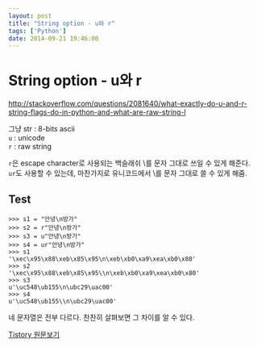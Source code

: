 ```yaml
---
layout: post
title: "String option - u와 r"
tags: ['Python']
date: 2014-09-21 19:46:00
---
```

# String option - u와 r

<http://stackoverflow.com/questions/2081640/what-exactly-do-u-and-r-string-flags-do-in-python-and-what-are-raw-string-l>

그냥 str : 8-bits ascii  
`u` : unicode  
`r` : raw string

`r`은 escape character로 사용되는 백슬래쉬 \를 문자 그대로 쓰일 수 있게 해준다.  
`ur`도 사용할 수 있는데, 마찬가지로 유니코드에서 \를 문자 그대로 쓸 수 있게 해줌.

## Test
    
    
    >>> s1 = "안녕\n방가"
    >>> s2 = r"안녕\n방가"
    >>> s3 = u"안녕\n방가"
    >>> s4 = ur"안녕\n방가"
    >>> s1
    '\xec\x95\x88\xeb\x85\x95\n\xeb\xb0\xa9\xea\xb0\x80'
    >>> s2
    '\xec\x95\x88\xeb\x85\x95\\n\xeb\xb0\xa9\xea\xb0\x80'
    >>> s3
    u'\uc548\ub155\n\ubc29\uac00'
    >>> s4
    u'\uc548\ub155\\n\ubc29\uac00'
    

네 문자열은 전부 다르다. 찬찬히 살펴보면 그 차이를 알 수 있다.


[Tistory 원문보기](http://khanrc.tistory.com/37)
